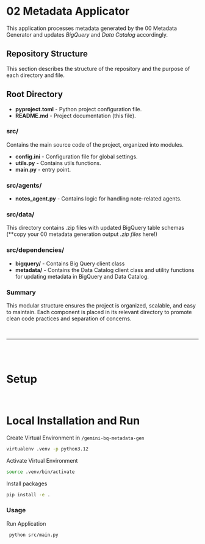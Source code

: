 # 02 Metadata Applicator

This application processes metadata generated by the 00 Metadata Generator and updates *BigQuery* and *Data Catalog* accordingly.

## Repository Structure

This section describes the structure of the repository and the purpose of each directory and file.

## Root Directory
* **pyproject.toml** - Python project configuration file.
* **README.md** - Project documentation (this file).

### src/

Contains the main source code of the project, organized into modules.

* **config.ini** - Configuration file for global settings.
* **utils.py** - Contains utils functions.
* **main.py** - entry point.

### src/agents/
* **notes_agent.py** - Contains logic for handling note-related agents.

### src/data/
This directory contains .zip files with updated BigQuery table schemas (**copy your 00 metadata generation output *.zip files* here!)

### src/dependencies/
* **bigquery/** - Contains Big Query client class
* **metadata/** - Contains the Data Catalog client class and utility functions for updating metadata in BigQuery and Data Catalog.

### Summary

This modular structure ensures the project is organized, scalable, and easy to maintain. Each component is placed in its relevant directory to promote clean code practices and separation of concerns.

<br>

---

<br><br>

# Setup

<br>

# Local Installation and Run
Create Virtual Environment in `/gemini-bq-metadata-gen`
```bash
virtualenv .venv -p python3.12
```
Activate Virtual Environment
```bash
source .venv/bin/activate
```
Install packages
```bash
pip install -e .
```
### Usage
Run Application
```bash
 python src/main.py
```
